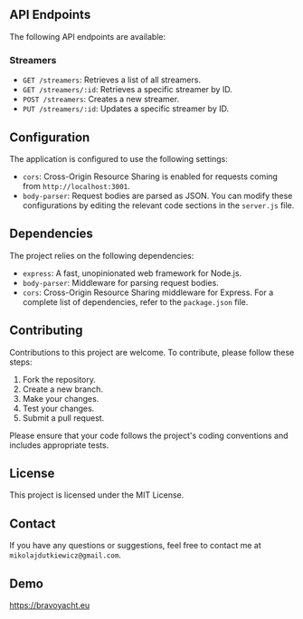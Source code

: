 
## API Endpoints

The following API endpoints are available:

### Streamers

- `GET /streamers`: Retrieves a list of all streamers.
- `GET /streamers/:id`: Retrieves a specific streamer by ID.
- `POST /streamers`: Creates a new streamer.
- `PUT /streamers/:id`: Updates a specific streamer by ID. 

## Configuration
The application is configured to use the following settings:

- `cors`: Cross-Origin Resource Sharing is enabled for requests coming from `http://localhost:3001`.
- `body-parser`: Request bodies are parsed as JSON.
You can modify these configurations by editing the relevant code sections in the `server.js` file.

## Dependencies

The project relies on the following dependencies:

- `express`: A fast, unopinionated web framework for Node.js.
- `body-parser`: Middleware for parsing request bodies.
- `cors`: Cross-Origin Resource Sharing middleware for Express.
For a complete list of dependencies, refer to the `package.json` file.

## Contributing
Contributions to this project are welcome. To contribute, please follow these steps:

1. Fork the repository.
2. Create a new branch.
3. Make your changes.
4. Test your changes.
5. Submit a pull request.

Please ensure that your code follows the project's coding conventions and includes appropriate tests.

## License

This project is licensed under the MIT License.

## Contact

If you have any questions or suggestions, feel free to contact me at `mikolajdutkiewicz@gmail.com`.

## Demo

https://bravoyacht.eu

